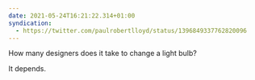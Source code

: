 ```yaml
---
date: 2021-05-24T16:21:22.314+01:00
syndication:
  - https://twitter.com/paulrobertlloyd/status/1396849337762820096
---
```


How many designers does it take to change a light bulb?

It depends.
